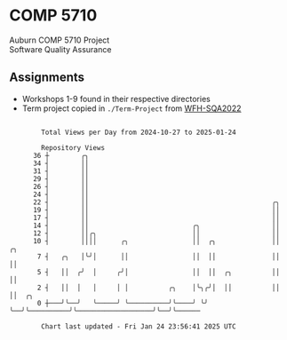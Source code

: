 # COMP 5710
Auburn COMP 5710 Project  
Software Quality Assurance

## Assignments
- Workshops 1-9 found in their respective directories
- Term project copied in `./Term-Project` from [WFH-SQA2022](https://github.com/wumphlett/WFH-SQA2022-AUBURN)

```

        Total Views per Day from 2024-10-27 to 2025-01-24

        Repository Views
      36 ┼        ╭╮
      34 ┤        ││
      31 ┤        ││
      29 ┤        ││
      26 ┤        ││
      24 ┤        ││
      22 ┤        ││                                              ╭╮
      19 ┤        ││                                              ││
      17 ┤        ││                                              ││
      14 ┤        ││                          ╭╮                  ││
      12 ┤        ││╭╮                        ││                  ││
      10 ┤        ││││      ╭╮                ││  ╭╮              ││                   ╭╮
       7 ┤   ╭╮   │╰╯│      ││                ││  ││              ││                   ││
       5 ┤   ││  ╭╯  │     ╭╯│                ││  ││  ╭╮          ││                   ││
       2 ┤   ││  │   │     │ │          ╭╮    │╰╮╭╯│  ││          ││                   ││  ╭╮
       0 ┼───╯╰──╯   ╰─────╯ ╰──────────╯╰────╯ ╰╯ ╰──╯╰──────────╯╰───────────────────╯╰──╯╰──────

        Chart last updated - Fri Jan 24 23:56:41 2025 UTC
        
```
